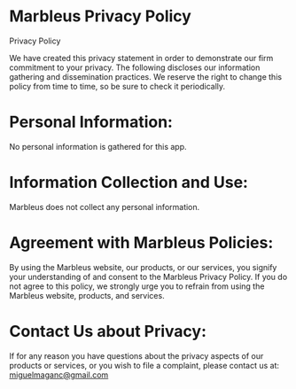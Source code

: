 # Marbleus Privacy Policy
Privacy Policy

We have created this privacy statement in order to demonstrate our firm
commitment to your privacy. The following discloses our information
gathering and dissemination practices.
We reserve the right to change this policy from time to time, so be sure
to check it periodically.


# Personal Information:
No personal information is gathered for this app.

# Information Collection and Use:
Marbleus does not collect any personal information.

# Agreement with Marbleus Policies:
By using the Marbleus website, our products, or our services, you signify
your understanding of and consent to the Marbleus Privacy Policy. If you
do not agree to this policy, we strongly urge you to refrain from using the
Marbleus website, products, and services.

# Contact Us about Privacy:
If for any reason you have questions about the privacy aspects
of our products or services, or you wish to file a complaint, please
contact us at: miguelmaganc@gmail.com

